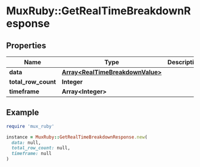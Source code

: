 # MuxRuby::GetRealTimeBreakdownResponse

## Properties

| Name | Type | Description | Notes |
| ---- | ---- | ----------- | ----- |
| **data** | [**Array&lt;RealTimeBreakdownValue&gt;**](RealTimeBreakdownValue.md) |  | [optional] |
| **total_row_count** | **Integer** |  | [optional] |
| **timeframe** | **Array&lt;Integer&gt;** |  | [optional] |

## Example

```ruby
require 'mux_ruby'

instance = MuxRuby::GetRealTimeBreakdownResponse.new(
  data: null,
  total_row_count: null,
  timeframe: null
)
```

